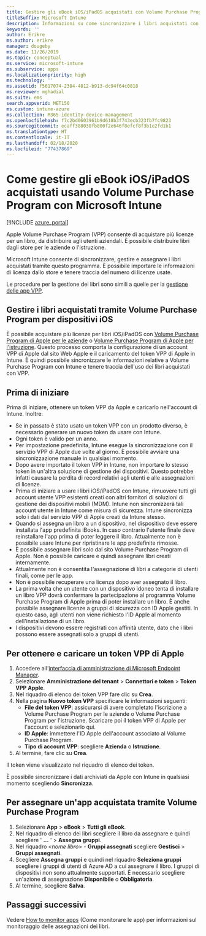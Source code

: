 ```yaml
---
title: Gestire gli eBook iOS/iPadOS acquistati con Volume Purchase Program
titleSuffix: Microsoft Intune
description: Informazioni su come sincronizzare i libri acquistati con Volume Purchase Program dallo Store iOS in Intune e su come gestirli e tenere traccia dell'utilizzo.
keywords: ''
author: Erikre
ms.author: erikre
manager: dougeby
ms.date: 11/26/2019
ms.topic: conceptual
ms.service: microsoft-intune
ms.subservice: apps
ms.localizationpriority: high
ms.technology: ''
ms.assetid: f5617074-2384-4812-b913-dc94f64c0818
ms.reviewer: mghadial
ms.suite: ems
search.appverid: MET150
ms.custom: intune-azure
ms.collection: M365-identity-device-management
ms.openlocfilehash: f7c2bd0603961b9d618b3f743ecb323fb7fc9823
ms.sourcegitcommit: ecaff388038fb800f2e646f8efcf8f3b1e2fd1b1
ms.translationtype: HT
ms.contentlocale: it-IT
ms.lasthandoff: 02/18/2020
ms.locfileid: "77437869"
---
```

# <a name="how-to-manage-iosipados-ebooks-you-purchased-through-a-volume-purchase-program-with-microsoft-intune"></a>Come gestire gli eBook iOS/iPadOS acquistati usando Volume Purchase Program con Microsoft Intune


[!INCLUDE [azure_portal](../includes/azure_portal.md)]

Apple Volume Purchase Program (VPP) consente di acquistare più licenze per un libro, da distribuire agli utenti aziendali. È possibile distribuire libri dagli store per le aziende o l'istruzione.

Microsoft Intune consente di sincronizzare, gestire e assegnare i libri acquistati tramite questo programma. È possibile importare le informazioni di licenza dallo store e tenere traccia del numero di licenze usate.

Le procedure per la gestione dei libri sono simili a quelle per la [gestione delle app VPP](../vpp-apps-ios.md).

## <a name="manage-volume-purchased-books-for-ios-devices"></a>Gestire i libri acquistati tramite Volume Purchase Program per dispositivi iOS
È possibile acquistare più licenze per libri iOS/iPadOS con [Volume Purchase Program di Apple per le aziende](https://www.apple.com/business/vpp/) o [Volume Purchase Program di Apple per l'istruzione](https://volume.itunes.apple.com/us/store). Questo processo comporta la configurazione di un account VPP di Apple dal sito Web Apple e il caricamento del token VPP di Apple in Intune.  È quindi possibile sincronizzare le informazioni relative a Volume Purchase Program con Intune e tenere traccia dell'uso dei libri acquistati con VPP.

## <a name="before-you-start"></a>Prima di iniziare
Prima di iniziare, ottenere un token VPP da Apple e caricarlo nell'account di Intune. Inoltre:

* Se in passato è stato usato un token VPP con un prodotto diverso, è necessario generare un nuovo token da usare con Intune.
* Ogni token è valido per un anno.
* Per impostazione predefinita, Intune esegue la sincronizzazione con il servizio VPP di Apple due volte al giorno. È possibile avviare una sincronizzazione manuale in qualsiasi momento.
* Dopo avere importato il token VPP in Intune, non importare lo stesso token in un'altra soluzione di gestione dei dispositivi. Questo potrebbe infatti causare la perdita di record relativi agli utenti e alle assegnazioni di licenze.
* Prima di iniziare a usare i libri iOS/iPadOS con Intune, rimuovere tutti gli account utente VPP esistenti creati con altri fornitori di soluzioni di gestione dei dispositivi mobili (MDM). Intune non sincronizzerà tali account utente in Intune come misura di sicurezza. Intune sincronizza solo i dati dal servizio VPP di Apple creati da Intune stesso.
* Quando si assegna un libro a un dispositivo, nel dispositivo deve essere installata l'app predefinita iBooks. In caso contrario l'utente finale deve reinstallare l'app prima di poter leggere il libro. Attualmente non è possibile usare Intune per ripristinare le app predefinite rimosse.
* È possibile assegnare libri solo dal sito Volume Purchase Program di Apple. Non è possibile caricare e quindi assegnare libri creati internamente.
* Attualmente non è consentita l'assegnazione di libri a categorie di utenti finali, come per le app.
* Non è possibile recuperare una licenza dopo aver assegnato il libro.
* La prima volta che un utente con un dispositivo idoneo tenta di installare un libro VPP dovrà confermare la partecipazione al programma Volume Purchase Program di Apple prima di poter installare un libro. È anche possibile assegnare licenze a gruppi di sicurezza con ID Apple gestiti. In questo caso, agli utenti non viene richiesto l'ID Apple al momento dell'installazione di un libro.
* I dispositivi devono essere registrati con affinità utente, dato che i libri possono essere assegnati solo a gruppi di utenti.   


## <a name="to-get-and-upload-an-apple-vpp-token"></a>Per ottenere e caricare un token VPP di Apple

1. Accedere all'[interfaccia di amministrazione di Microsoft Endpoint Manager](https://go.microsoft.com/fwlink/?linkid=2109431).
2. Selezionare **Amministrazione del tenant** > **Connettori e token** > **Token VPP Apple**.
3. Nel riquadro di elenco dei token VPP fare clic su **Crea**.
5. Nella pagina **Nuovo token VPP** specificare le informazioni seguenti:
    - **File del token VPP**: assicurarsi di avere completato l'iscrizione a Volume Purchase Program per le aziende o Volume Purchase Program per l'istruzione. Scaricare poi il token VPP di Apple per l'account e selezionarlo qui.
    - **ID Apple**: immettere l'ID Apple dell'account associato al Volume Purchase Program.
    - **Tipo di account VPP**: scegliere **Azienda** o **Istruzione**.
5. Al termine, fare clic su **Crea**.

Il token viene visualizzato nel riquadro di elenco dei token.


È possibile sincronizzare i dati archiviati da Apple con Intune in qualsiasi momento scegliendo **Sincronizza**.

## <a name="to-assign-a-volume-purchased-app"></a>Per assegnare un'app acquistata tramite Volume Purchase Program

1. Selezionare **App** > **eBook** > **Tutti gli eBook**.
2. Nel riquadro di elenco dei libri scegliere il libro da assegnare e quindi scegliere ' **...** ' > **Assegna gruppi**.
3. Nel riquadro <*nome libro*> - **Gruppi assegnati** scegliere **Gestisci** > **Gruppi assegnati**.
4. Scegliere **Assegna gruppi** e quindi nel riquadro **Seleziona gruppi** scegliere i gruppi di utenti di Azure AD a cui assegnare il libro. I gruppi di dispositivi non sono attualmente supportati.
È necessario scegliere un'azione di assegnazione **Disponibile** o **Obbligatoria**. 
5. Al termine, scegliere **Salva**.

## <a name="next-steps"></a>Passaggi successivi

Vedere [How to monitor apps](apps-monitor.md) (Come monitorare le app) per informazioni sul monitoraggio delle assegnazioni dei libri.






